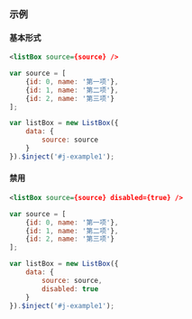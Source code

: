 ### 示例
#### 基本形式

<div id="j-example1"></div>

```xml
<listBox source={source} />
```

```javascript
var source = [
    {id: 0, name: '第一项'},
    {id: 1, name: '第二项'},
    {id: 2, name: '第三项'}
];

var listBox = new ListBox({
    data: {
        source: source
    }
}).$inject('#j-example1');
```

#### 禁用

<div id="j-example2"></div>

```xml
<listBox source={source} disabled={true} />
```

```javascript
var source = [
    {id: 0, name: '第一项'},
    {id: 1, name: '第二项'},
    {id: 2, name: '第三项'}
];

var listBox = new ListBox({
    data: {
        source: source,
        disabled: true
    }
}).$inject('#j-example1');
```